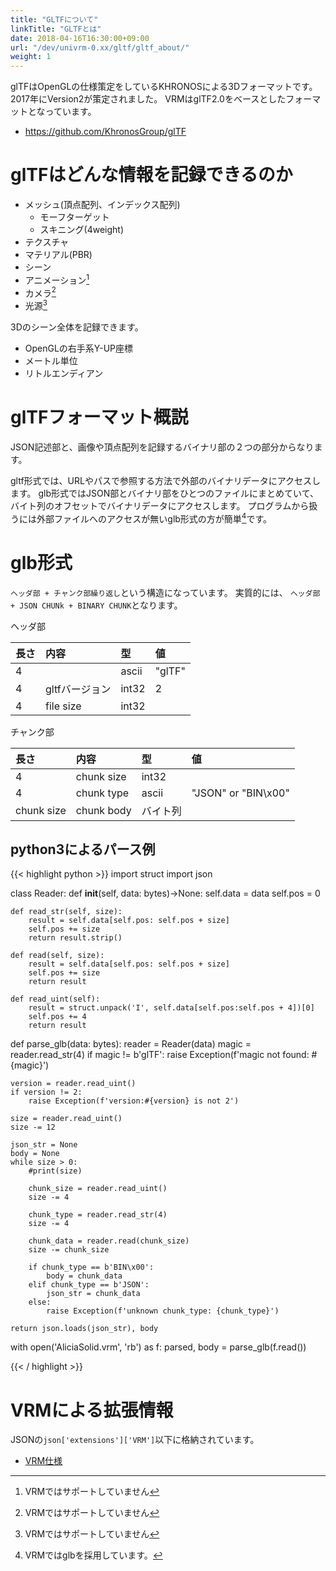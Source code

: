 ```yaml
---
title: "GLTFについて"
linkTitle: "GLTFとは"
date: 2018-04-16T16:30:00+09:00
url: "/dev/univrm-0.xx/gltf/gltf_about/"
weight: 1
---
```


glTFはOpenGLの仕様策定をしているKHRONOSによる3Dフォーマットです。2017年にVersion2が策定されました。
VRMはglTF2.0をベースとしたフォーマットとなっています。

* https://github.com/KhronosGroup/glTF

# glTFはどんな情報を記録できるのか

* メッシュ(頂点配列、インデックス配列)
    * モーフターゲット
    * スキニング(4weight)
* テクスチャ
* マテリアル(PBR)
* シーン
* アニメーション[^vrm_not_supported]
* カメラ[^vrm_not_supported]
* 光源[^vrm_not_supported]

3Dのシーン全体を記録できます。

* OpenGLの右手系Y-UP座標
* メートル単位
* リトルエンディアン

[^vrm_not_supported]: VRMではサポートしていません

# glTFフォーマット概説

JSON記述部と、画像や頂点配列を記録するバイナリ部の２つの部分からなります。

gltf形式では、URLやパスで参照する方法で外部のバイナリデータにアクセスします。
glb形式ではJSON部とバイナリ部をひとつのファイルにまとめていて、バイト列のオフセットでバイナリデータにアクセスします。
プログラムから扱うには外部ファイルへのアクセスが無いglb形式の方が簡単[^VRM_glb]です。

[^VRM_glb]: VRMではglbを採用しています。

# glb形式

``ヘッダ部 + チャンク部繰り返し``という構造になっています。
実質的には、
``ヘッダ部 + JSON CHUNk + BINARY CHUNK``となります。

ヘッダ部

|長さ|内容          |型   |値|
|:---|:------------|:----|:-----|
|4   |             |ascii|"glTF"|
|4   |gltfバージョン|int32|2|
|4   |file size    |int32| |

チャンク部

|長さ      |内容       |型   |値|
|:---------|:---------|:----|:-----|
|4         |chunk size|int32||
|4         |chunk type|ascii|"JSON" or "BIN\x00"|
|chunk size|chunk body|バイト列||

## python3によるパース例

{{< highlight python >}}
import struct
import json

class Reader:
    def __init__(self, data: bytes)->None:
        self.data = data
        self.pos = 0

    def read_str(self, size):
        result = self.data[self.pos: self.pos + size]
        self.pos += size
        return result.strip()

    def read(self, size):
        result = self.data[self.pos: self.pos + size]
        self.pos += size
        return result

    def read_uint(self):
        result = struct.unpack('I', self.data[self.pos:self.pos + 4])[0]
        self.pos += 4
        return result


def parse_glb(data: bytes):
    reader = Reader(data)
    magic = reader.read_str(4)
    if  magic != b'glTF':
        raise Exception(f'magic not found: #{magic}')

    version = reader.read_uint()
    if version != 2:
        raise Exception(f'version:#{version} is not 2')

    size = reader.read_uint()
    size -= 12

    json_str = None
    body = None
    while size > 0:
        #print(size)

        chunk_size = reader.read_uint()
        size -= 4

        chunk_type = reader.read_str(4)
        size -= 4

        chunk_data = reader.read(chunk_size)
        size -= chunk_size

        if chunk_type == b'BIN\x00':
            body = chunk_data
        elif chunk_type == b'JSON':
            json_str = chunk_data
        else:
            raise Exception(f'unknown chunk_type: {chunk_type}')

    return json.loads(json_str), body


with open('AliciaSolid.vrm', 'rb') as f:
    parsed, body = parse_glb(f.read())

{{< / highlight >}}

# VRMによる拡張情報

JSONの``json['extensions']['VRM']``以下に格納されています。

* [VRM仕様](https://github.com/vrm-c/vrm-specification/blob/master/specification/0.0/README.ja.md)

